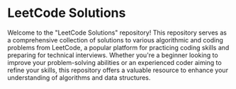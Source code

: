 # LeetCode Solutions
Welcome to the "LeetCode Solutions" repository! This repository serves as a comprehensive collection of solutions to various algorithmic and coding problems from LeetCode, a popular platform for practicing coding skills and preparing for technical interviews. Whether you're a beginner looking to improve your problem-solving abilities  or an experienced coder aiming to refine your skills, this repository offers a valuable resource to enhance your understanding of algorithms and data structures.
